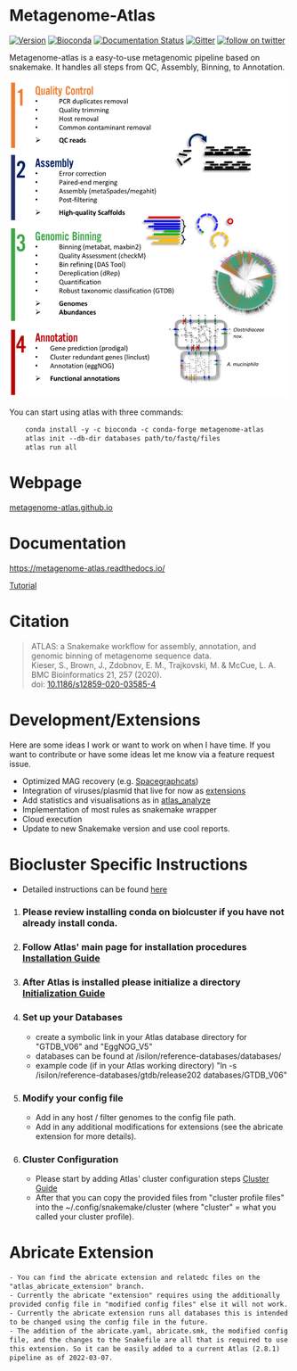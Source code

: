# Metagenome-Atlas

[![Version](https://anaconda.org/bioconda/metagenome-atlas/badges/version.svg)](https://anaconda.org/bioconda/metagenome-atlas)
[![Bioconda](https://img.shields.io/conda/dn/bioconda/metagenome-atlas.svg?label=Bioconda )](https://anaconda.org/bioconda/metagenome-atlas)
[![Documentation Status](https://readthedocs.org/projects/metagenome-atlas/badge/?version=latest)](https://metagenome-atlas.readthedocs.io/en/latest/?badge=latest)
[![Gitter](https://badges.gitter.im/metagenome-atlas/community.svg)](https://gitter.im/metagenome-atlas/community?utm_source=badge&utm_medium=badge&utm_campaign=pr-badge)
[![follow on twitter](https://img.shields.io/twitter/follow/SilasKieser.svg?style=social&label=Follow)](https://twitter.com/search?f=tweets&q=%40SilasKieser%20%23metagenomeAtlas&src=typd)


Metagenome-atlas is a easy-to-use metagenomic pipeline based on snakemake. It handles all steps from QC, Assembly, Binning, to Annotation.

![scheme of workflow](resources/images/atlas_list.png?raw=true)

You can start using atlas with three commands:
```
    conda install -y -c bioconda -c conda-forge metagenome-atlas
    atlas init --db-dir databases path/to/fastq/files
    atlas run all
```

# Webpage

[metagenome-atlas.github.io](https://metagenome-atlas.github.io/)

# Documentation

https://metagenome-atlas.readthedocs.io/

[Tutorial](https://github.com/metagenome-atlas/Tutorial)

# Citation

> ATLAS: a Snakemake workflow for assembly, annotation, and genomic binning of metagenome sequence data.  
> Kieser, S., Brown, J., Zdobnov, E. M., Trajkovski, M. & McCue, L. A.   
> BMC Bioinformatics 21, 257 (2020).  
> doi: [10.1186/s12859-020-03585-4](https://doi.org/10.1186/s12859-020-03585-4)


# Development/Extensions

Here are some ideas I work or want to work on when I have time. If you want to contribute or have some ideas let me know via a feature request issue.

- Optimized MAG recovery (e.g. [Spacegraphcats](https://github.com/spacegraphcats/spacegraphcats))
- Integration of viruses/plasmid that live for now as [extensions](https://github.com/metagenome-atlas/virome_atlas)
- Add statistics and visualisations as in [atlas_analyze](https://github.com/metagenome-atlas/atlas_analyze)
- Implementation of most rules as snakemake wrapper
- Cloud execution
- Update to new Snakemake version and use cool reports.

# Biocluster Specific Instructions
- Detailed instructions can be found [here](https://github.com/BeeCSI-Microbiome/atlas/blob/master/Biocluster%20step-by-step%20Guide.md)

1) ### Please review installing conda on biolcuster if you have not already install conda.
 
2) ### Follow Atlas' main page for installation procedures [Installation Guide](https://metagenome-atlas.readthedocs.io/en/latest/usage/getting_started.html#getting-started)

3) ### After Atlas is installed please initialize a directory [Initialization Guide](https://metagenome-atlas.readthedocs.io/en/latest/usage/getting_started.html#start-a-new-project)

4) ### Set up your Databases
    - create a symbolic link in your Atlas database directory for "GTDB_V06" and "EggNOG_V5"
    - databases can be found at /isilon/reference-databases/databases/
    - example code (if in your Atlas working directory) "ln -s /isilon/reference-databases/gtdb/release202    databases/GTDB_V06"

5) ### Modify your config file
    - Add in any host / filter genomes to the config file path.
    - Add in any additional modifications for extensions (see the abricate extension for more details).

6) ### Cluster Configuration
    - Please start by adding Atlas' cluster configuration steps  [Cluster Guide](https://metagenome-atlas.readthedocs.io/en/latest/usage/getting_started.html#set-up-of-cluster-execution)
    - After that you can copy the provided files from "cluster profile files" into the ~/.config/snakemake/cluster (where "cluster" = what you called your cluster profile).

# Abricate Extension
    - You can find the abricate extension and relatedc files on the "atlas_abricate_extension" branch. 
    - Currently the abricate "extension" requires using the additionally provided config file in "modified config files" else it will not work.
    - Currently the abricate extension runs all databases this is intended to be changed using the config file in the future. 
    - The addition of the abricate.yaml, abricate.smk, the modified config file, and the changes to the Snakefile are all that is required to use this extension. So it can be easily added to a current Atlas (2.8.1) pipeline as of 2022-03-07. 

